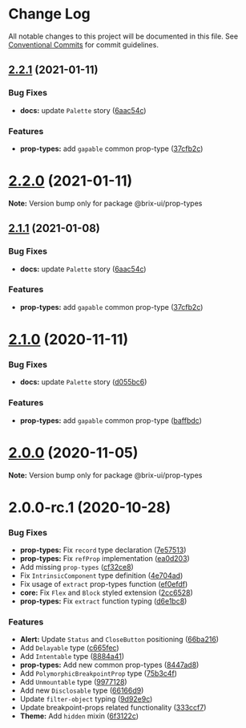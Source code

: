 # Change Log

All notable changes to this project will be documented in this file.
See [Conventional Commits](https://conventionalcommits.org) for commit guidelines.

## [2.2.1](https://github.com/uStudioTeam/brix-ui/compare/2.0.0...2.2.1) (2021-01-11)


### Bug Fixes

* **docs:** update `Palette` story ([6aac54c](https://github.com/uStudioTeam/brix-ui/commit/6aac54c50c9a636d174122ff600025f8c13a9873))


### Features

* **prop-types:** add `gapable` common prop-type ([37cfb2c](https://github.com/uStudioTeam/brix-ui/commit/37cfb2cfe2605b0cc54402544d3adcfbb6feceb6))





# [2.2.0](https://github.com/uStudioTeam/brix-ui/compare/2.1.1...2.2.0) (2021-01-11)

**Note:** Version bump only for package @brix-ui/prop-types





## [2.1.1](https://github.com/uStudioTeam/brix-ui/compare/2.0.0...2.1.1) (2021-01-08)


### Bug Fixes

* **docs:** update `Palette` story ([6aac54c](https://github.com/uStudioTeam/brix-ui/commit/6aac54c50c9a636d174122ff600025f8c13a9873))


### Features

* **prop-types:** add `gapable` common prop-type ([37cfb2c](https://github.com/uStudioTeam/brix-ui/commit/37cfb2cfe2605b0cc54402544d3adcfbb6feceb6))





# [2.1.0](https://github.com/uStudioTeam/brix-ui/compare/2.0.0...2.1.0) (2020-11-11)


### Bug Fixes

* **docs:** update `Palette` story ([d055bc6](https://github.com/uStudioTeam/brix-ui/commit/d055bc615fe14cb37ca0fe9548ca229f8075c68c))


### Features

* **prop-types:** add `gapable` common prop-type ([baffbdc](https://github.com/uStudioTeam/brix-ui/commit/baffbdc81196d31f6e5de27283e23374e815855c))





# [2.0.0](https://github.com/uStudioTeam/brix-ui/compare/v2.0.0-rc.1...2.0.0) (2020-11-05)

**Note:** Version bump only for package @brix-ui/prop-types





# 2.0.0-rc.1 (2020-10-28)


### Bug Fixes

* **prop-types:** Fix `record` type declaration ([7e57513](https://github.com/uStudioTeam/brix-ui/commit/7e57513e3334603d8995894dc6b6765ac24a7013))
* **prop-types:** Fix `refProp` implementation ([ea0d203](https://github.com/uStudioTeam/brix-ui/commit/ea0d203be569b26521eeb92a788678c9116ed034))
* Add missing `prop-types` ([cf32ce8](https://github.com/uStudioTeam/brix-ui/commit/cf32ce8e700f5f1dd8dca587ebf5c9617e8c66cd))
* Fix `IntrinsicComponent` type definition ([4e704ad](https://github.com/uStudioTeam/brix-ui/commit/4e704adce9fb269e18936ff4a25a2210ec2cba42))
* Fix usage of `extract` prop-types function ([ef0efdf](https://github.com/uStudioTeam/brix-ui/commit/ef0efdfcfd9a670ed4c49b1fea61fe20d150eca1))
* **core:** Fix `Flex` and `Block` styled extension ([2cc6528](https://github.com/uStudioTeam/brix-ui/commit/2cc6528f6e6edd041534033baf211549a9a12ba9))
* **prop-types:** Fix `extract` function typing ([d6e1bc8](https://github.com/uStudioTeam/brix-ui/commit/d6e1bc85414690505edcd77044cf58c44222b26c))


### Features

* **Alert:** Update `Status` and `CloseButton` positioning ([66ba216](https://github.com/uStudioTeam/brix-ui/commit/66ba21695f42836f94ba4c0732883745d18a19a4))
* Add `Delayable` type ([c665fec](https://github.com/uStudioTeam/brix-ui/commit/c665fecd277966260aba5b5056cf16c93d4c9de8))
* Add `Intentable` type ([8884a41](https://github.com/uStudioTeam/brix-ui/commit/8884a41d11e31b1a0d61c84d9546a1d8257b2e52))
* **prop-types:** Add new common prop-types ([8447ad8](https://github.com/uStudioTeam/brix-ui/commit/8447ad8f92c75c3be64d7898b765c3ec33e4ef57))
* Add `PolymorphicBreakpointProp` type ([75b3c4f](https://github.com/uStudioTeam/brix-ui/commit/75b3c4fb62bc542ce80804b328ff3bab73ec5e37))
* Add `Unmountable` type ([9977128](https://github.com/uStudioTeam/brix-ui/commit/9977128306da8cf3e28cddea59a872bbf9b48180))
* Add new `Disclosable` type ([66166d9](https://github.com/uStudioTeam/brix-ui/commit/66166d96dc47d7350a6b86e23dd9b8890d3a60b1))
* Update `filter-object` typing ([9d92e9c](https://github.com/uStudioTeam/brix-ui/commit/9d92e9cba8539611d5eda7734c645d186b9960bc))
* Update breakpoint-props related functionality ([333ccf7](https://github.com/uStudioTeam/brix-ui/commit/333ccf7f5ae4a64db51c5945fec6dbec9e8d818f))
* **Theme:** Add `hidden` mixin ([6f3122c](https://github.com/uStudioTeam/brix-ui/commit/6f3122cc1466ae337ea414795955bc3cc8763844))
